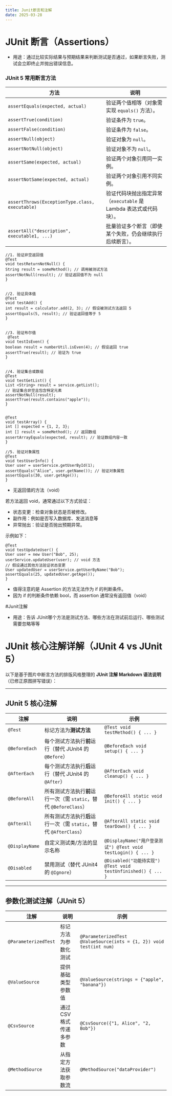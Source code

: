 ```yaml
---
title: Junit断言和注解
date: 2025-03-28
---
```


# JUnit 断言（Assertions）

* 用途：通过比较实际结果与预期结果来判断测试是否通过，如果断言失败，测试会立即终止并抛出错误信息。

### JUnit 5 常用断言方法

| 方法                                         | 说明                                                                 |
|----------------------------------------------|----------------------------------------------------------------------|
| `assertEquals(expected, actual)`            | 验证两个值相等（对象需实现 `equals()` 方法）。                       |
| `assertTrue(condition)`                      | 验证条件为 `true`。                                                 |
| `assertFalse(condition)`                     | 验证条件为 `false`。                                                |
| `assertNull(object)`                         | 验证对象为 `null`。                                                 |
| `assertNotNull(object)`                      | 验证对象不为 `null`。                                                |
| `assertSame(expected, actual)`               | 验证两个对象引用同一实例。                                           |
| `assertNotSame(expected, actual)`            | 验证两个对象引用不同实例。                                           |
| `assertThrows(ExceptionType.class, executable)` | 验证代码块抛出指定异常（`executable` 是 Lambda 表达式或代码块）。    |
| `assertAll("description", executable1, ...)` | 批量验证多个断言（即使某个失败，仍会继续执行后续断言）。             |


    //1. ​验证非空返回值
    @Test
    void testReturnNotNull() {
    String result = someMethod(); // 调用被测试方法
    assertNotNull(result); // 验证返回值不为 null
    }


    //2. ​验证具体值
    @Test
    void testAdd() {
    int result = calculator.add(2, 3); // 假设被测试方法返回 5
    assertEquals(5, result); // 验证返回值等于 5
    }


    //3. ​验证布尔值
     @Test
    void testIsEven() {
    boolean result = numberUtil.isEven(4); // 假设返回 true
    assertTrue(result); // 验证为 true
    }


    //4. ​验证集合或数组
    @Test
    void testGetList() {
    List <String> result = service.getList();
    // 验证集合非空且包含特定元素
    assertNotNull(result);
    assertTrue(result.contains("apple"));
    }


    @Test
    void testArray() {
    int [] expected = {1, 2, 3};
    int [] result = someMethod(); // 返回数组
    assertArrayEquals(expected, result); // 验证数组内容一致
    }
    
    //5. ​验证对象属性
    @Test
    void testUserInfo() {
    User user = userService.getUserById(1);
    assertEquals("Alice", user.getName()); // 验证对象属性
    assertEquals(30, user.getAge());
    }

* 无返回值的方法（void）​

若方法返回 void，通常通过以下方式验证：

* 状态变更：检查对象状态是否被修改。
* 副作用：例如是否写入数据库、发送消息等
* 异常抛出：验证是否抛出预期异常。

示例如下：

    @Test
    void testUpdateUser() {
    User user = new User("Bob", 25);
    userService.updateUser(user); // void 方法
    // 假设通过其他方法验证状态变更
    User updatedUser = userService.getUserByName("Bob");
    assertEquals(25, updatedUser.getAge());
    }


* 值得注意的是 Assertion 的方法无法作为 if 的判断条件。
* 因为 if 的判断条件依赖 bool，而 assertion 通常没有返回值（void）

#Junit注解

* 用途：告诉 JUnit哪个方法是测试方法、哪些方法在测试前后运行、哪些测试需要忽略等等

# JUnit 核心注解详解（JUnit 4 vs JUnit 5）

以下是基于图片中断言方法的排版风格整理的 ​**JUnit 注解 Markdown 语法说明**​（已修正原图拼写错误）：

---

## JUnit 5 核心注解

| 注解                  | 说明                                                                 | 示例                                                                 |
|-----------------------|----------------------------------------------------------------------|----------------------------------------------------------------------|
| `@Test`               | 标记方法为**测试方法**                                               | `@Test void testMethod() { ... }`                                   |
| `@BeforeEach`         | 每个测试方法执行**前**运行（替代 JUnit4 的 `@Before`）               | `@BeforeEach void setup() { ... }`                                   |
| `@AfterEach`          | 每个测试方法执行**后**运行（替代 JUnit4 的 `@After`）                | `@AfterEach void cleanup() { ... }`                                  |
| `@BeforeAll`          | 所有测试方法执行**前**运行一次（需 `static`，替代 `@BeforeClass`）   | `@BeforeAll static void init() { ... }`                              |
| `@AfterAll`           | 所有测试方法执行**后**运行一次（需 `static`，替代 `@AfterClass`）    | `@AfterAll static void tearDown() { ... }`                           |
| `@DisplayName`        | 自定义测试类/方法的显示名称                                           | `@DisplayName("用户登录测试") @Test void testLogin() { ... }`       |
| `@Disabled`           | 禁用测试（替代 JUnit4 的 `@Ignore`）                                 | `@Disabled("功能待实现") @Test void testUnfinished() { ... }`       |

---

## 参数化测试注解（JUnit 5）

| 注解                  | 说明                                                                 | 示例                                                                 |
|-----------------------|----------------------------------------------------------------------|----------------------------------------------------------------------|
| `@ParameterizedTest`  | 标记方法为参数化测试                                                 | `@ParameterizedTest @ValueSource(ints = {1, 2}) void test(int num)` |
| `@ValueSource`        | 提供基础类型参数值                                                   | `@ValueSource(strings = {"apple", "banana"})`                       |
| `@CsvSource`          | 通过 CSV 格式传递多参数                                              | `@CsvSource({"1, Alice", "2, Bob"})`                                |
| `@MethodSource`       | 从指定方法获取参数流                                                 | `@MethodSource("dataProvider")`                                     |
